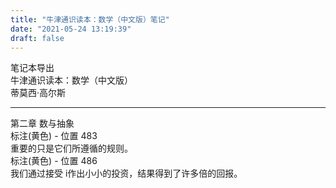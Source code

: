 ```yaml
---
title: "牛津通识读本：数学（中文版）笔记"
date: "2021-05-24 13:19:39"
draft: false
---
```

笔记本导出<br />牛津通识读本：数学（中文版）<br />蒂莫西·高尔斯

---

第二章 数与抽象<br />标注(黄色) - 位置 483<br />重要的只是它们所遵循的规则。<br />标注(黄色) - 位置 486<br />我们通过接受 i作出小小的投资，结果得到了许多倍的回报。

